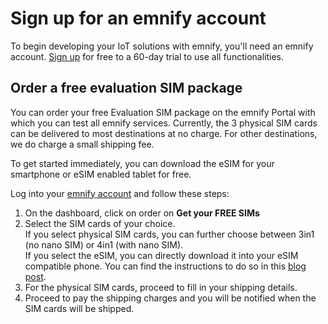 # Sign up for an emnify account

To begin developing your IoT solutions with emnify, you'll need an emnify account.
[Sign up](https://portal.emnify.com/sign/up) for free to a 60-day trial to use all functionalities.

## Order a free evaluation SIM package

You can order your free Evaluation SIM package on the emnify Portal with which you can test all emnify services.
Currently, the 3 physical SIM cards can be delivered to most destinations at no charge.
For other destinations, we do charge a small shipping fee.

To get started immediately, you can download the eSIM for your smartphone or eSIM enabled tablet for free.

Log into your [emnify account](https://portal.emnify.com) and follow these steps:

1. On the dashboard, click on order on **Get your FREE SIMs**
1. Select the SIM cards of your choice.  
If you select physical SIM cards, you can further choose between 3in1 (no nano SIM) or 4in1 (with nano SIM).  
If you select the eSIM, you can directly download it into your eSIM compatible phone.
You can find the instructions to do so in this [blog post](https://www.emnify.com/en/developer-hub/emnify-developer-esim).
1. For the physical SIM cards, proceed to fill in your shipping details.
1. Proceed to pay the shipping charges and you will be notified when the SIM cards will be shipped.